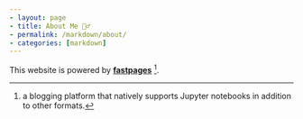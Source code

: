 ```yaml
---
- layout: page
- title: About Me 🙍‍♂️
- permalink: /markdown/about/
- categories: [markdown]
---
```


This website is powered by **[fastpages](https://github.com/fastai/fastpages)** [^1].



[^1]:a blogging platform that natively supports Jupyter notebooks in addition to other formats.

